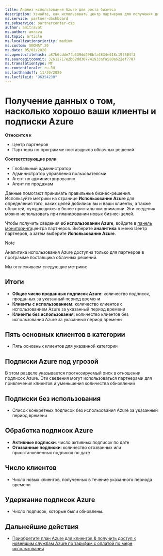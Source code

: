 ```yaml
---
title: Анализ использования Azure для роста бизнеса
description: Узнайте, как использовать центр партнеров для получения данных об использовании подписок Azure ваших клиентов. Данные включают подписки, которые продаются, подвергаются риску и используются.
ms.service: partner-dashboard
ms.subservice: partnercenter-csp
author: amitravat
ms.author: amrava
ms.topic: article
ms.localizationpriority: medium
ms.custom: SEOMAY.20
ms.date: 05/01/2020
ms.openlocfilehash: a87b6cdde7fb339dd498bfa4834e618c19f504f3
ms.sourcegitcommit: 32612717e2b62dd307741933afa580a622ef7787
ms.translationtype: MT
ms.contentlocale: ru-RU
ms.lasthandoff: 11/30/2020
ms.locfileid: "96354230"
---
```

# <a name="get-data-about-how-well-your-customers-and-azure-subscriptions-are-doing"></a>Получение данных о том, насколько хорошо ваши клиенты и подписки Azure

**Относится к**

- Центр партнеров
- Партнеры по программе поставщиков облачных решений

**Соответствующие роли**

- Глобальный администратор
- Администратор управления пользователями
- Агент по администрированию
- Агент по продажам

Данные помогают принимать правильные бизнес-решения. Используйте метрики на странице **Использование Azure** для определения того, каких целей добились вы и ваши клиенты, а также областей, нуждающихся в более пристальном внимании. Эти сведения можно использовать при планировании новых бизнес-целей.

Чтобы получить сведения **об использовании Azure**, войдите в [панель мониторинга](https://partner.microsoft.com/dashboard)центра партнеров. Выберите **аналитика** в меню Центр партнеров, а затем выберите **Использование Azure**.

> [!NOTE]
> Аналитика использования Azure доступна только для партнеров в программе поставщика облачных решений.

Мы отслеживаем следующие метрики:

## <a name="summary"></a>Итоги

- **Общее число проданных подписок Azure**: количество подписок, проданных за указанный период времени  
- **Клиенты с использованием**: количество клиентов с использованием Azure за указанный период времени  
- **Клиенты без использования**: количество клиентов без использования Azure за указанный период времени  

## <a name="top-5-customers-in-category"></a>Пять основных клиентов в категории

- Пять основных клиентов для указанной категории  

## <a name="azure-subscriptions-at-risk"></a>Подписки Azure под угрозой

В этом разделе указывается прогнозируемый риск в отношении подписок Azure. Эти сведения могут использоваться партнерами для привлечения клиентов и уменьшения количества обновлений

## <a name="subscriptions-without-usage"></a>Подписки без использования

- Список конкретных подписок без использования Azure за указанный период времени  

## <a name="azure-subscription-churn"></a>Обработка подписок Azure

- **Активные подписки**: число активных подписок по дате  
- **Отозванные подписки**: количество отозванных или приостановленных подписок по дате  

## <a name="customer-count"></a>Число клиентов

- Число новых клиентов, полученных в течение указанного периода времени  

## <a name="azure-subscription-retention"></a>Удержание подписок Azure

- Число подписок, которые были обновлены.

 ## <a name="next-steps"></a>Дальнейшие действия

- [Приобретите план Azure для клиентов & получить доступ к новейшим службам Azure по тарифам с оплатой по мере использования](purchase-azure-plan.md)
